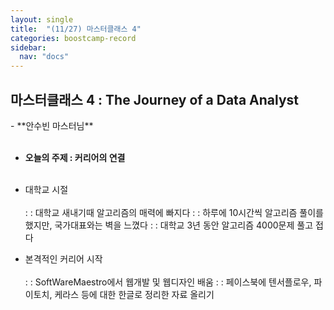 ```yaml
---
layout: single
title:  "(11/27) 마스터클래스 4"
categories: boostcamp-record
sidebar:
  nav: "docs"
---
```


<h2>마스터클래스 4 : The Journey of a Data Analyst</h2>
- **안수빈 마스터님** <br><br>

- **오늘의 주제 : 커리어의 연결**<br><br>

- 대학교 시절<br><br>
: : 대학교 새내기때 알고리즘의 매력에 빠지다
: : 하루에 10시간씩 알고리즘 풀이를 했지만, 국가대표와는 벽을 느꼈다
: : 대학교 3년 동안 알고리즘 4000문제 풀고 접다

- 본격적인 커리어 시작<br><br>
: : SoftWareMaestro에서 웹개발 및 웹디자인 배움
: : 페이스북에 텐서플로우, 파이토치, 케라스 등에 대한 한글로 정리한 자료 올리기
